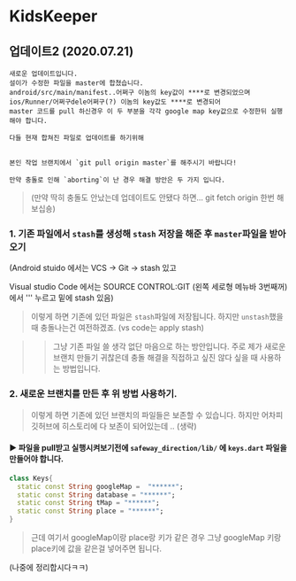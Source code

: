 # KidsKeeper

## 업데이트2 (2020.07.21)
```
새로운 업데이트입니다.
설이가 수정한 파일을 master에 합쳤습니다.
android/src/main/manifest..어쩌구 이놈의 key값이 ****로 변경되었으며
ios/Runner/어쩌구dele어쩌구(?) 이놈의 key값도 ****로 변경되어
master 코드를 pull 하신경우 이 두 부분을 각각 google map key값으로 수정한뒤 실행해야 합니다.
```



```
다들 현재 합쳐진 파일로 업데이트를 하기위해


본인 작업 브랜치에서 `git pull origin master`를 해주시기 바랍니다!

만약 충돌로 인해 `aborting`이 난 경우 해결 방안은 두 가지 입니다.
```


> (만약 딱히 충돌도 안났는데 업데이트도 안됐다 하면... git fetch origin 한번 해보십숑)



### 1. 기존 파일에서 `stash`를 생성해 `stash` 저장을 해준 후 `master`파일을 받아오기

(Android stuido 에서는 VCS -> Git -> stash 있고

Visual studio Code 에서는 SOURCE CONTROL:GIT (왼쪽 세로형 메뉴바 3번째꺼)에서 ''' 누르고 밑에 stash 있음)


> 이렇게 하면 기존에 있던 파일은 `stash`파일에 저장됩니다. 하지만 `unstash`했을 때 충돌나는건 여전하겠죠. (vs code는 apply stash)

> > 그냥 기존 파일 쓸 생각 없단 마음으로 하는 방안입니다.
> > 주로 제가 새로운 브랜치 만들기 귀찮은데 충돌 해결을 직접하고 싶진 않다 싶을 때 사용하는 방법입니다.





### 2. 새로운 브랜치를 만든 후 위 방법 사용하기.

> 이렇게 하면 기존에 있던 브랜치의 파일들은 보존할 수 있습니다. 하지만 어차피 깃허브에 히스토리에 다 보존이 되어있는데 .. (생략)




#### ▶︎ 파일을 pull받고 실행시켜보기전에 `safeway_direction/lib/` 에 `keys.dart` 파일을 만들어야 합니다.


```dart
class Keys{
  static const String googleMap =  "******";
  static const String database = "******";
  static const String tMap = "******";
  static const String place = "******";
}
```



> 근데 여기서 googleMap이랑 place랑 키가 같은 경우 그냥 googleMap 키랑 place키에 값을 같은걸 넣어주면 됩니다.


(나중에 정리합시다ㅋㅋ)

